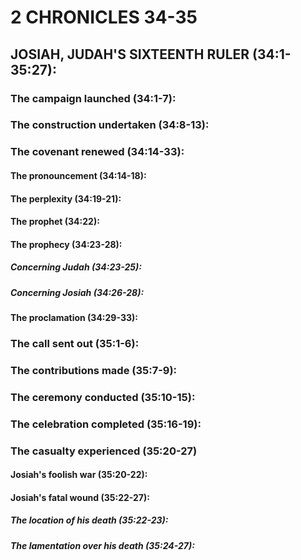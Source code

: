 ---
---
# 2 CHRONICLES 34-35 
## JOSIAH, JUDAH\'S SIXTEENTH RULER (34:1-35:27): 
###  The campaign launched (34:1-7): 
###  The construction undertaken (34:8-13): 
###  The covenant renewed (34:14-33): 
####  The pronouncement (34:14-18): 
####  The perplexity (34:19-21): 
####  The prophet (34:22): 
####  The prophecy (34:23-28): 
#####  Concerning Judah (34:23-25): 
#####  Concerning Josiah (34:26-28): 
####  The proclamation (34:29-33): 
###  The call sent out (35:1-6): 
###  The contributions made (35:7-9): 
###  The ceremony conducted (35:10-15): 
###  The celebration completed (35:16-19): 
###  The casualty experienced (35:20-27) 
####  Josiah\'s foolish war (35:20-22): 
####  Josiah\'s fatal wound (35:22-27): 
#####  The location of his death (35:22-23): 
#####  The lamentation over his death (35:24-27): 
